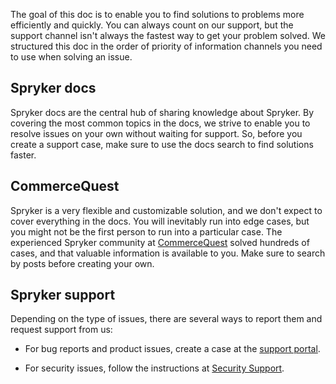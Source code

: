 
The goal of this doc is to enable you to find solutions to problems more efficiently and quickly. You can always count on our support, but the support channel isn't always the fastest way to get your problem solved. We structured this doc in the order of priority of information channels you need to use when solving an issue.


## Spryker docs

Spryker docs are the central hub of sharing knowledge about Spryker. By covering the most common topics in the docs, we strive to enable you to resolve issues on your own without waiting for support. So, before you create a support case, make sure to use the docs search to find solutions faster.


## CommerceQuest

Spryker is a very flexible and customizable solution, and we don't expect to cover everything in the docs. You will inevitably run into edge cases, but you might not be the first person to run into a particular case. The experienced Spryker community at [CommerceQuest](https://commercequest.space/) solved hundreds of cases, and that valuable information is available to you. Make sure to search by posts before creating your own. 


## Spryker support

Depending on the type of issues, there are several ways to report them and request support from us:

* For bug reports and product issues, create a case at the [support portal](https://support.spryker.com).

* For security issues, follow the instructions at [Security Support](/docs/scos/user/intro-to-spryker/support/handling-security-issues.html).
